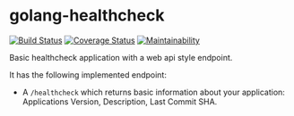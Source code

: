 # golang-healthcheck

[![Build Status](https://travis-ci.org/gugahoi/golang-healthcheck.svg?branch=master)](https://travis-ci.org/gugahoi/golang-healthcheck)
[![Coverage Status](https://coveralls.io/repos/github/gugahoi/golang-healthcheck/badge.svg?branch=master)](https://coveralls.io/github/gugahoi/golang-healthcheck?branch=master)
[![Maintainability](https://api.codeclimate.com/v1/badges/6c6ee4069794a0141aa2/maintainability)](https://codeclimate.com/github/gugahoi/golang-healthcheck/maintainability)

Basic healthcheck application with a web api style endpoint.

It has the following implemented endpoint:

- A `/healthcheck` which returns basic information about your application: Applications Version, Description, Last Commit SHA.
